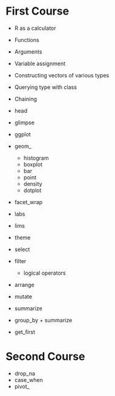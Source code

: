 # First Course

- R as a calculator
- Functions
- Arguments
- Variable assignment
- Constructing vectors of various types
- Querying type with class
- Chaining

- head
- glimpse

- ggplot
- geom_
    - histogram
    - boxplot
    - bar
    - point
    - density
    - dotplot
- facet_wrap
- labs
- lims
- theme

- select
- filter
    - logical operators
- arrange
- mutate
- summarize
- group_by + summarize

- get_first



# Second Course

- drop_na
- case_when
- pivot_
